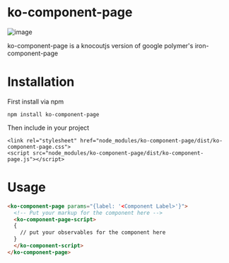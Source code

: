 # ko-component-page
![image](https://cloud.githubusercontent.com/assets/6363089/18228085/759662a2-71f9-11e6-8472-54aa62b847b5.png)

ko-component-page is a knocoutjs version of google polymer's iron-component-page

# Installation
First install via npm
```
npm install ko-component-page
```

Then include in your project
```
<link rel="stylesheet" href="node_modules/ko-component-page/dist/ko-component-page.css">
<script src="node_modules/ko-component-page/dist/ko-component-page.js"></script>
```

# Usage

```html
<ko-component-page params="{label: '<Component Label>'}">
  <!-- Put your markup for the component here -->
  <ko-component-page-script>
  {
    // put your observables for the component here
  }
  </ko-component-script>
</ko-component-page>
```

